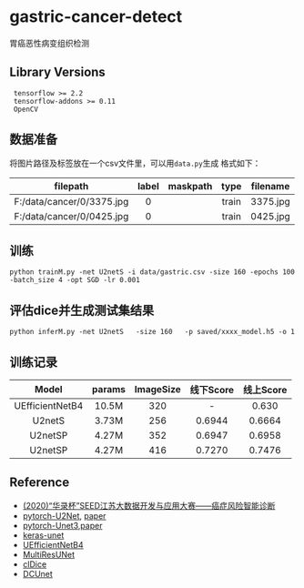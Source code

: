 # gastric-cancer-detect
胃癌恶性病变组织检测

## Library Versions
```
 tensorflow >= 2.2
 tensorflow-addons >= 0.11
 OpenCV
```
## 数据准备
将图片路径及标签放在一个csv文件里，可以用`data.py`生成 格式如下：

|filepath|label|maskpath|type|filename|
|:---:|:---:|:---:|:---:|:---:|
|F:/data/cancer/0/3375.jpg|0| |train|3375.jpg| 
|F:/data/cancer/0/0425.jpg|0| |train|0425.jpg| 
## 训练
```python trainM.py -net U2netS -i data/gastric.csv -size 160 -epochs 100 -batch_size 4 -opt SGD -lr 0.001 ```
## 评估dice并生成测试集结果
```python inferM.py -net U2netS   -size 160   -p saved/xxxx_model.h5 -o 1   ```


## 训练记录
|Model|params|ImageSize|线下Score|线上Score|
|:---:|:---:|:---:|:---:|:---:|
|UEfficientNetB4|10.5M|320|-|0.630|
|U2netS|3.73M|256|0.6944|0.6664|
|U2netSP|4.27M|352|0.6947|0.6958|
|U2netSP|4.27M|416|0.7270|0.7476|
## Reference
* [(2020)“华录杯”SEED江苏大数据开发与应用大赛——癌症风险智能诊断](https://www.marsbigdata.com/competition/details?id=5815639985152)
* [pytorch-U2Net](https://github.com/NathanUA/U-2-Net),  [paper](https://arxiv.org/pdf/2005.09007v1.pdf)
* [pytorch-Unet3](https://github.com/ZJUGiveLab/UNet-Version),[paper](https://arxiv.org/ftp/arxiv/papers/2004/2004.08790.pdf)
* [keras-unet](https://github.com/zhixuhao/unet)
* [UEfficientNetB4](https://www.kaggle.com/meaninglesslives/nested-unet-with-efficientnet-encoder)
* [MultiResUNet](https://github.com/nibtehaz/MultiResUNet)
* [clDice](https://github.com/jocpae/clDice)
* [DCUnet](https://github.com/AngeLouCN/DC-UNet)
